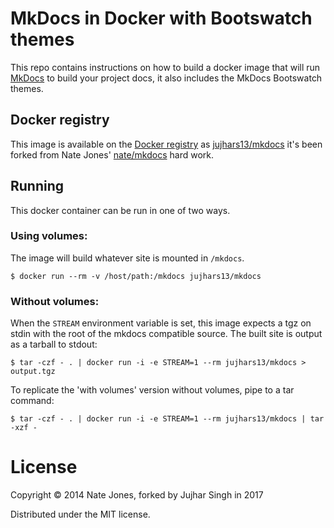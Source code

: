 # MkDocs in Docker with Bootswatch themes

This repo contains instructions on how to build a docker image that will run
[MkDocs](http://www.mkdocs.org/) to build your project docs, it also includes the MkDocs Bootswatch themes.

## Docker registry

This image is available on the [Docker registry](https://index.docker.io/) as
[jujhars13/mkdocs](https://index.docker.io/u/jujhars13/mkdocs/) it's been forked from Nate Jones' [nate/mkdocs](https://index.docker.io/u/nate/mkdocs/) hard work.
## Running

This docker container can be run in one of two ways.

### Using volumes:

The image will build whatever site is mounted in `/mkdocs`.

```
$ docker run --rm -v /host/path:/mkdocs jujhars13/mkdocs
```

### Without volumes:

When the `STREAM` environment variable is set, this image expects a tgz on stdin with the root of the mkdocs compatible source. The built site is output as a tarball to stdout:

```
$ tar -czf - . | docker run -i -e STREAM=1 --rm jujhars13/mkdocs > output.tgz
```

To replicate the 'with volumes' version without volumes, pipe to a tar command:

```
$ tar -czf - . | docker run -i -e STREAM=1 --rm jujhars13/mkdocs | tar -xzf -
```

# License

Copyright © 2014 Nate Jones, forked by Jujhar Singh in 2017

Distributed under the MIT license.
